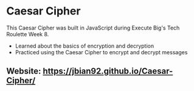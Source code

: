 # Caesar Cipher
This Caesar Cipher was built in JavaScript during Execute Big's Tech Roulette Week 8. 
- Learned about the basics of encryption and decryption
- Practiced using the Caesar Cipher to encrypt and decrypt messages

## Website: https://jbian92.github.io/Caesar-Cipher/ 
